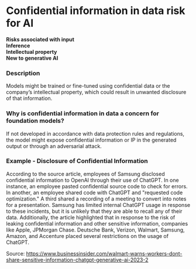 # Confidential information in data risk for AI

**Risks associated with input** \
**Inference** \
**Intellectual property** \
**New to generative AI**

### Description

Models might be trained or fine-tuned using confidential data or the company’s intellectual property, which could result in unwanted disclosure of that information.

### Why is confidential information in data a concern for foundation models?

If not developed in accordance with data protection rules and regulations, the model might expose confidential information or IP in the generated output or through an adversarial attack.

### Example - Disclosure of Confidential Information

According to the source article, employees of Samsung disclosed confidential information to OpenAI through their use of ChatGPT. In one instance, an employee pasted confidential source code to check for errors. In another, an employee shared code with ChatGPT and "requested code optimization." A third shared a recording of a meeting to convert into notes for a presentation. Samsung has limited internal ChatGPT usage in response to these incidents, but it is unlikely that they are able to recall any of their data. Additionally, the article highlighted that in response to the risk of leaking confidential information and other sensitive information, companies like Apple, JPMorgan Chase. Deutsche Bank, Verizon, Walmart, Samsung, Amazon, and Accenture placed several restrictions on the usage of ChatGPT.

Source: https://www.businessinsider.com/walmart-warns-workers-dont-share-sensitive-information-chatgpt-generative-ai-2023-2